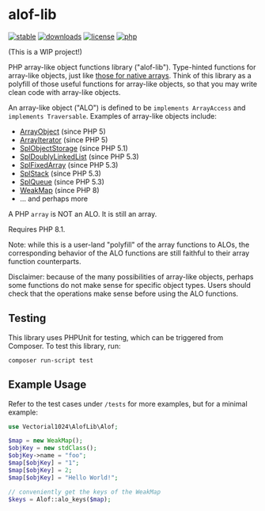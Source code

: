 # alof-lib
[![stable](http://poser.pugx.org/vectorial1024/alof-lib/v)](https://packagist.org/packages/vectorial1024/alof-lib)
[![downloads](http://poser.pugx.org/vectorial1024/alof-lib/downloads)](https://packagist.org/packages/vectorial1024/alof-lib)
[![license](http://poser.pugx.org/vectorial1024/alof-lib/license)](https://packagist.org/packages/vectorial1024/alof-lib)
[![php](http://poser.pugx.org/vectorial1024/alof-lib/require/php)](https://packagist.org/packages/vectorial1024/alof-lib)

(This is a WIP project!)

PHP array-like object functions library ("alof-lib"). Type-hinted functions for array-like objects, just like [those for native arrays](https://www.php.net/manual/en/ref.array.php). Think of this library as a polyfill of those useful functions for array-like objects, so that you may write clean code with array-like objects.

An array-like object ("ALO") is defined to be `implements ArrayAccess` and `implements Traversable`. Examples of array-like objects include:
- [ArrayObject](https://www.php.net/manual/en/class.arrayobject.php) (since PHP 5)
- [ArrayIterator](https://www.php.net/manual/en/class.arrayiterator.php) (since PHP 5)
- [SplObjectStorage](https://www.php.net/manual/en/class.splobjectstorage.php) (since PHP 5.1)
- [SplDoublyLinkedList](https://www.php.net/manual/en/class.spldoublylinkedlist.php) (since PHP 5.3)
- [SplFixedArray](https://www.php.net/manual/en/class.splfixedarray.php) (since PHP 5.3)
- [SplStack](https://www.php.net/manual/en/class.splstack.php) (since PHP 5.3)
- [SplQueue](https://www.php.net/manual/en/class.splqueue.php) (since PHP 5.3)
- [WeakMap](https://www.php.net/manual/en/class.weakmap.php) (since PHP 8)
- ... and perhaps more

A PHP `array` is NOT an ALO. It is still an array.

Requires PHP 8.1.

Note: while this is a user-land "polyfill" of the array functions to ALOs, the corresponding behavior of the ALO functions are still faithful to their array function counterparts.

Disclaimer: because of the many possibilities of array-like objects, perhaps some functions do not make sense for specific object types. Users should check that the operations make sense before using the ALO functions.

## Testing
This library uses PHPUnit for testing, which can be triggered from Composer. To test this library, run:

```
composer run-script test
```

## Example Usage
Refer to the test cases under `/tests` for more examples, but for a minimal example:
```php
use Vectorial1024\AlofLib\Alof;

$map = new WeakMap();
$objKey = new stdClass();
$objKey->name = "foo";
$map[$objKey] = "1";
$map[$objKey] = 2;
$map[$objKey] = "Hello World!";

// conveniently get the keys of the WeakMap
$keys = Alof::alo_keys($map);
```
